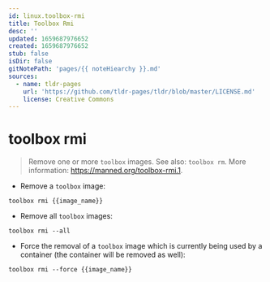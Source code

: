 ```yaml
---
id: linux.toolbox-rmi
title: Toolbox Rmi
desc: ''
updated: 1659687976652
created: 1659687976652
stub: false
isDir: false
gitNotePath: 'pages/{{ noteHiearchy }}.md'
sources:
  - name: tldr-pages
    url: 'https://github.com/tldr-pages/tldr/blob/master/LICENSE.md'
    license: Creative Commons
---
```

# toolbox rmi

> Remove one or more `toolbox` images.
> See also: `toolbox rm`.
> More information: <https://manned.org/toolbox-rmi.1>.

- Remove a `toolbox` image:

`toolbox rmi {{image_name}}`

- Remove all `toolbox` images:

`toolbox rmi --all`

- Force the removal of a `toolbox` image which is currently being used by a container (the container will be removed as well):

`toolbox rmi --force {{image_name}}`

